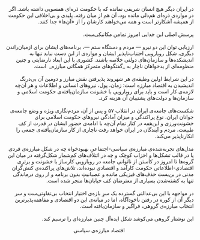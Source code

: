 <div dir="rtl">
در ایران دیگر هیچ انسان شریفی نمانده که با حکومت ذره‌ای همسویی داشته باشد. اگر در مواردی ذره‌ای هم‌دلی مانده بود، آن هم از میان رفته. پلیدی و بی‌اخلاقی این حکومت از همیشه آشکارتر است و همه می‌خواهند کارشان را از «آن‌ها» جدا کنند.
<br>
<br>
پرسش اصلی این جدایی امروز تمامن مکانیکی‌ست.
<br>
<br>
ارزیابی توان این دو نیرو ― مردم و دستگاه ستم ―، برنامه‌های ایشان برای ازمیان‌راندن دیگری، شکل رویارویی اجتناب‌ناپذیر ایشان و مواردی از این دست نباید تنها به اندیشکده‌ها و سازمان‌های دولتی خلاصه باشند. کشوری با این ابعاد نارضایتی و چنین منظومه‌ای از بدخواهان ناچار به _گفتگوهای متمرکز همگانی مبارزه_ ‌ است.
<br>
<br>
در این شرایط اولین وظیفه‌ی هر شهروند پذیرفتن نقش مبارز و دومین آن بی‌درنگ اندیشیدن به اقتصاد مبارزه است: زمان، پول، نیروهای انسانی و اطلاعات و هر آن‌چه لازمه‌ی کار است و باید برای رویارویی با خشونت سازمان‌یافته‌ی حکومت اسلامی و سازمان‌ها و دولت‌های پشتیبان آن هزینه کرد. 
<br>
<br>
شکست‌های جامعه‌ی ایران در انقلاب ۵۷ و پس از آن، مردم‌نگاری ویژه و وضع جامعه‌ی جوانان ایران، نوع پراکندگی و میزان آمادگی نیروهای حکومت اسلامی برای خشونت‌ورزی و این‌همه در کنار تمام آن‌چه با ادامه‌ی حضور ایشان در قدرت از کف طبیعت، مردم و آیندگان در ایران خواهد رفت ناچاری از کار سازمان‌یافته‌ی جمعی را انکارناپذیر می‌کند.
<br>
<br>
مدل‌های تجربه‌شده‌ی مبارزه‌ی سیاسی-اجتماعیِ بهبودخواه چه در شکل مبارزه‌ی فردی یا در قالب تشکل‌ها و احزاب کوچک و چه در ائتلاف‌های کم‌شمار شکل‌گرفته در میان این گروه‌ها تا امروز در کاستن از ناتوانی جامعه در رویارویی کارساز با خشونت‌ و برتری اقتصادی-اطلاعاتی حکومت کارآمد و اقتصادی نبوده‌اند، تلاش‌های پراکنده‌ی کنش‌گران مدنی در بن‌بست حذف‌های فیزیکی مانده و عصبانیتِ بدون برنامه و از روی درماندگی تنها به کشته‌شدن بسیاری از معترضان کف خیابان‌ها منجر شده‌ است.
<br>
<br>
در مواجهه با این بی‌عدالتی گسترده یک سرِ بازه‌ی اختیار انتخاب بی‌تفاوتی‌ست و سر دیگر آن از کوره در رفتن ناخودآگاه، اما در میانه‌ی این دو اقتصادی و مفاهمه‌پذیرترین انتخاب مبارزه‌ی گروهی، فراگیر و سازمان‌یافته است.
<br>
<br>
این نوشتار گروهی می‌کوشد شکل ایده‌آل چنین مبارزه‌ای را ترسیم کند.
</div>

<p align="center">
اقتصاد مبارزه‌ی سیاسی
</p>
<br>
<br>
